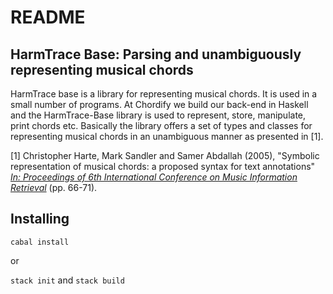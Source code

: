 # README 

## HarmTrace Base: Parsing and unambiguously representing musical chords 

HarmTrace base is a library for representing musical chords. It is used in a 
small number of programs. At Chordify we build our back-end in Haskell and the 
HarmTrace-Base library is used to represent, store, manipulate, print chords 
etc. Basically the library offers a set of types and classes for representing 
musical chords in an unambiguous manner as presented in [1].

[1] Christopher Harte, Mark Sandler and Samer Abdallah (2005), "Symbolic 
representation of musical chords: a proposed syntax for text annotations"  
_[In: Proceedings of 6th International Conference on Music Information 
Retrieval](<http://ismir2005.ismir.net/proceedings/1080.pdf>)_ (pp. 66-71).

## Installing 

`cabal install` 

or 

`stack init` and `stack build`
